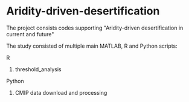 # Aridity-driven-desertification
The project consists codes  supporting "Aridity-driven desertification in current and future"

The study consisted of multiple main MATLAB, R and Python scripts:

R
1) threshold_analysis

Python
1) CMIP data download and processing
